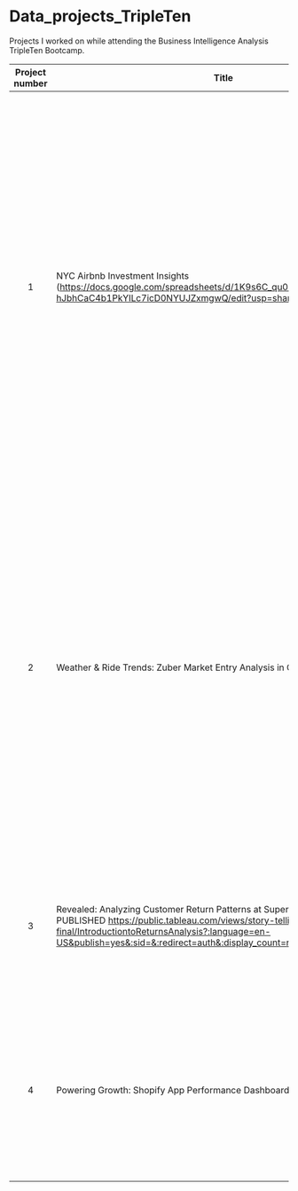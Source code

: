 # Data_projects_TripleTen
Projects I worked on while attending the Business Intelligence Analysis TripleTen Bootcamp.


| Project number | Title | Description |
| :-----------: | ----------- |----------- |
| 1 | NYC Airbnb Investment Insights (https://docs.google.com/spreadsheets/d/1K9s6C_qu005-hJbhCaC4b1PkYILc7icD0NYUJZxmgwQ/edit?usp=sharing) | Used Excel and pivot tables to clean and analyze Airbnb data from Manhattan. Identified the most attractive neighborhoods and property sizes based on review frequency (as a proxy for demand). Applied conditional logic and aggregation to estimate monthly and annual revenue for top listings using calendar data. Documented all cleaning steps, built interactive dashboards, and delivered actionable investment insights for a hypothetical client. |
| 2 | Weather & Ride Trends: Zuber Market Entry Analysis in Chicago | Explored taxi ride data to inform Zuber’s entry strategy in Chicago. Identified top-performing companies, ride volumes by date, and weather effects on trip durations from the Loop to O’Hare. Used SQL to join multi-table datasets, classify weather conditions, and segment rides for competitor and operational analysis. Tools: SQL, PostgreSQL, data aggregation, conditional logic, exploratory analysis. |
| 3 |Revealed: Analyzing Customer Return Patterns at Superstore (TABLEAU PUBLISHED https://public.tableau.com/views/story-telling-final/IntroductiontoReturnsAnalysis?:language=en-US&publish=yes&:sid=&:redirect=auth&:display_count=n&:origin=viz_share_link) | Built Tableau dashboard analyzing Superstore return patterns by product, region, customer, and time; identified trends and recommended reduction strategies. | 
 4 | Powering Growth: Shopify App Performance Dashboard | Built a Power BI report to explore Shopify app trends; used DAX to measure review impact, developer responsiveness, and created data relationships to identify top-rated, high-engagement apps. |
